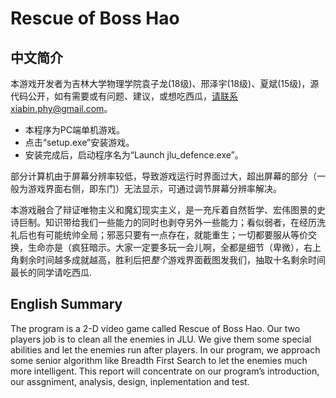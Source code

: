 # Rescue of Boss Hao

## 中文简介

本游戏开发者为吉林大学物理学院袁子龙(18级)、邢泽宇(18级)、夏斌(15级)，源代码公开，如有需要或有问题、建议，或想吃西瓜，请联系xiabin.phy@gmail.com。

* 本程序为PC端单机游戏。 
* 点击“setup.exe”安装游戏。
* 安装完成后，启动程序名为“Launch jlu_defence.exe”。

部分计算机由于屏幕分辨率较低，导致游戏运行时界面过大，超出屏幕的部分（一般为游戏界面右侧，即东门）无法显示，可通过调节屏幕分辨率解决。

本游戏融合了辩证唯物主义和魔幻现实主义，是一充斥着自然哲学、宏伟图景的史诗巨制。知识带给我们一些能力的同时也剥夺另外一些能力；看似弱者，在经历洗礼后也有可能统帅全局；邪恶只要有一点存在，就能重生；一切都要服从等价交换，生命亦是（疯狂暗示。大家一定要多玩一会儿啊，全都是细节（卑微），右上角剩余时间越多成就越高，胜利后把*整个*游戏界面截图发我们，抽取十名剩余时间最长的同学请吃西瓜.


## English Summary

The program is a 2-D video game called Rescue of Boss Hao. Our two players job is to clean all the enemies in JLU. We give them some special abilities and let the enemies run after players. In our program, we approach some senior algorithm like Breadth First Search to let the enemies much more intelligent. This report will concentrate on our program’s introduction, our assgniment, analysis, design, inplementation and test.
